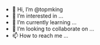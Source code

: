 - 👋 Hi, I’m @topmking
- 👀 I’m interested in ...
- 🌱 I’m currently learning ...
- 💞️ I’m looking to collaborate on ...
- 📫 How to reach me ...

<!---
topmking/topmking is a ✨ special ✨ repository because its `README.md` (this file) appears on your GitHub profile.
You can click the Preview link to take a look at your changes.
--->
